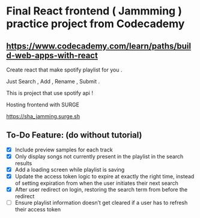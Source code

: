 # Final React frontend ( Jammming ) practice project from Codecademy
## https://www.codecademy.com/learn/paths/build-web-apps-with-react
Create react that make spotify playlist for you .

Just Search , Add , Rename , Submit .

This is project that use spotify api !

Hosting frontend with SURGE

https://sha_jamming.surge.sh

## To-Do Feature: (do without tutorial)
- [x] Include preview samples for each track
- [x] Only display songs not currently present in the playlist in the search results
- [x] Add a loading screen while playlist is saving
- [x] Update the access token logic to expire at exactly the right time, instead of setting expiration from when the user initiates their next search
- [x] After user redirect on login, restoring the search term from before the redirect
- [ ] Ensure playlist information doesn’t get cleared if a user has to refresh their access token